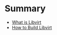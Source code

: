 # Summary

- [What is Libvirt](./what-is-libvirt.md)
- [How to Build Libvirt](./how-build-libvirt.md)
